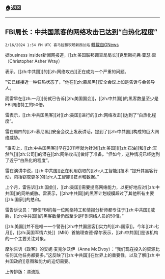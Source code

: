 ###  [:house:返回](README.md)
---


## FBI局长：中共国黑客的网络攻击已达到“白热化程度”
`2/16/2024 1:54 PM UTC 喜马拉雅农场新西兰站` [轉載自GNews](https://gnews.org/articles/2315574)

据business insider新闻网报道，[[zh:美国联邦调查局局长]]克里斯托弗·亚瑟·雷（Christopher Asher Wray）

表示，[[zh:中共国]]的[[zh:网络攻击]]正在成为一个严重的问题。

"它已经接近一种狂热状态了，"他在[[zh:慕尼黑]]安全会议上如是告诉与会领导人。

而雷早在[[zh:一月]]份就已告诉[[zh:美国国会]]，[[zh:中共国]]的黑客数量至少是FBI网络特工的50倍。

雷表示，[[zh:中共国黑客]]对[[zh:美国]]进行的[[zh:网络攻击]]达到了“白热化程度”。

雷在周四的[[zh:慕尼黑]]安全会议上发表讲话，提到了[[zh:中共国]]构成的巨大网络威胁。

"事实上，[[zh:中共国黑客]]早在2011年就为针对[[zh:美国]][[zh:石油]]和[[zh:天然气]][[zh:公司]]的潜在[[zh:网络攻击]]做好了准备。"但如今，这种情况已经达到了近乎“白热化的程度”。

雷在演讲中说，[[zh:中共国]]正在利用窃取的[[zh:人工智能]]技术 “提升其黑客行动，包括窃取更多的[[zh:人工智能]]技术和数据。”

上个月，雷告诉[[zh:国会]]，[[zh:美国]]需要提高网络能力，以更好地应对[[zh:中共国]]的网络威胁。雷表示，[[zh:中共国]]的黑客计划规模超过了其他所有主要[[zh:国家]]的总和。

雷告诉议员：“即使FBI的每一位网络特工和情报分析师都专注于[[zh:中共国]]威胁，[[zh:中共国]]的黑客数量仍然至少是FBI网络人员的50倍。”

[[zh:美国]]并不是唯一一个警告[[zh:中共国黑客]]实力的[[zh:国家]]。今年[[zh:七月]]，[[zh:英国军情六处]]（MI6）首脑理查德·摩尔表示，[[zh:中共国]]是该机构的一个主要关注对象。

摩尔告诉《政客》的安妮·麦克尔沃伊（Anne McElvoy）：“我们现在投入的资源比任何其他任务都要多。”这反映了[[zh:中共国]]在世界上的重要性，以及了解[[zh:中共国政府]]意图和能力的迫切需要。

上传排版：漂流瓶
